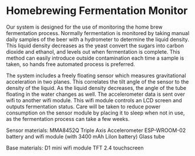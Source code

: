 # Homebrewing Fermentation Monitor

Our system is designed for the use of monitoring the home brew fermentation process. Normally fermentation is monitored by taking manual daily samples of the beer with a hydrometer to determine the liquid density. This liquid density decreases as the yeast convert the sugars into carbon dioxide and ethanol, and levels out when fermentation is complete. This method can easily introduce outside contamination each time a sample is taken, so hands free automated process is preferred.  

The system includes a freely floating sensor which measures gravitational acceleration in two planes. This correlates the tilt angle of the sensor to the density of the liquid. As the liquid density decreases, the angle of the tube floating in the water changes as well. The accelerometer data is sent over wifi to another wifi module. This wifi module controls an LCD screen and outputs fermentation status. Care will be taken to reduce power consumption on the sensor module by placing it to sleep when not in use, as the fermentation process can take a few weeks. 

Sensor materials: 
MMA8452Q Triple Axis Accelerometer
ESP-WROOM-02 battery and wifi module (with 3400 mAh LiIon battery)
Glass tube

Base materials: 
D1 mini wifi module
TFT 2.4 touchscreen
